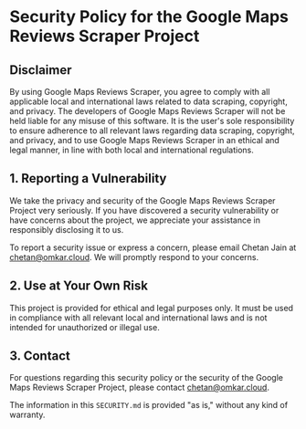 # Security Policy for the Google Maps Reviews Scraper Project

## Disclaimer

By using Google Maps Reviews Scraper, you agree to comply with all applicable local and international laws related to data scraping, copyright, and privacy. The developers of Google Maps Reviews Scraper will not be held liable for any misuse of this software. It is the user's sole responsibility to ensure adherence to all relevant laws regarding data scraping, copyright, and privacy, and to use Google Maps Reviews Scraper in an ethical and legal manner, in line with both local and international regulations.

## 1. Reporting a Vulnerability

We take the privacy and security of the Google Maps Reviews Scraper Project very seriously. If you have discovered a security vulnerability or have concerns about the project, we appreciate your assistance in responsibly disclosing it to us.

To report a security issue or express a concern, please email Chetan Jain at [chetan@omkar.cloud](mailto:chetan@omkar.cloud). We will promptly respond to your concerns.

## 2. Use at Your Own Risk

This project is provided for ethical and legal purposes only. It must be used in compliance with all relevant local and international laws and is not intended for unauthorized or illegal use.

## 3. Contact

For questions regarding this security policy or the security of the Google Maps Reviews Scraper Project, please contact [chetan@omkar.cloud](mailto:chetan@omkar.cloud).

The information in this `SECURITY.md` is provided "as is," without any kind of warranty.